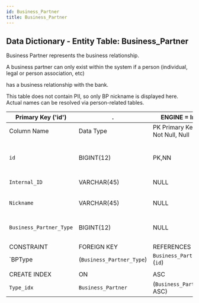 ```yaml
---
id: Business_Partner
title: Business_Partner
---
```


## Data Dictionary - Entity Table: Business_Partner

Business Partner represents the business relationship. 

A business partner can only exist within the system if a person (individual, legal or person association, etc)

has a business relationship with the bank. 

This table does not contain PII, so only BP nickname is displayed here. Actual names can be resolved via person-related tables.

| Primary Key ('id')|.|ENGINE = InnoDB|.|.|
|---|---|---|---|---|
| Column Name| Data Type|PK Primary Key, NN-Not Null, Null|Example|Comments|
|| 
|`id`| BIGINT(12)|PK,NN|1|PrimaryKey-ID, Not Null (auto creates)|
|`Internal_ID`| VARCHAR(45)| NULL|1995|enter internal id|
|`Nickname`| VARCHAR(45)| NULL|Albus Dumbledore|Nickname of business partner|
|`Business_Partner_Type` |BIGINT(12)|NULL|1|id of Business Partner|
||
| CONSTRAINT|FOREIGN KEY|REFERENCES |ON DELETE|ON UPDATE|.|
| `BPType| (`Business_Partner_Type`)| `Business_Partner_Type` (`id`)| NO ACTION| NO ACTION|
||
| CREATE INDEX|ON|ASC|VISABLE|.|
| `Type_idx`| `Business_Partner`| (`Business_Partner_Type` ASC)| VISIBLE|.|
